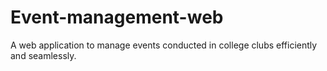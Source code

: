 # Event-management-web
A web application to manage events conducted in college clubs efficiently and seamlessly.
